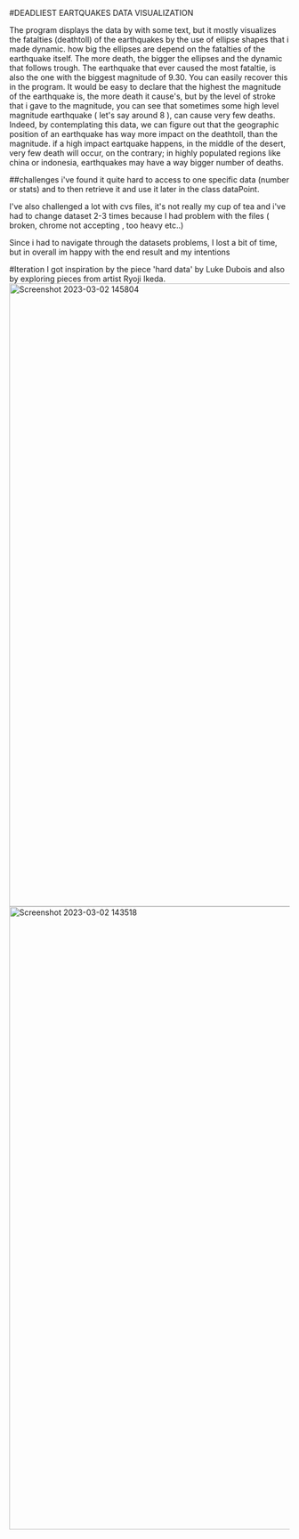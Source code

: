 #DEADLIEST EARTQUAKES DATA VISUALIZATION


The program displays the data by with some text, but it mostly visualizes the fatalties (deathtoll) of the earthquakes by the use of ellipse shapes that i made dynamic. how big the ellipses are depend on the fatalties of the earthquake itself. The more death, the bigger the ellipses and the dynamic that follows trough. The earthquake that ever caused the most fataltie, is also the one with the biggest magnitude of 9.30. You can easily recover this in the program. It would be easy to declare that the highest the magnitude of the earthquake is, the more death it cause's, but by the level of stroke that i gave to the magnitude, you can see that sometimes some high level magnitude earthquake ( let's say around 8 ), can cause very few deaths. Indeed, by contemplating this data, we can figure out that the geographic position of an earthquake has way more impact on the deathtoll, than the magnitude. if a high impact eartquake happens, in the middle of the desert, very few death will occur, on the contrary;  in highly populated regions like china or indonesia, earthquakes may have a way bigger number of deaths. 

##challenges 
i've found it quite hard to access to one specific data (number or stats) and to then retrieve it and use it later in the class dataPoint. 

I've also challenged a lot with cvs files, it's not really my cup of tea and i've had to change dataset 2-3 times because I had problem with the files ( broken, chrome not accepting , too heavy etc..)

Since i had to navigate through the datasets problems, I lost a bit of time, but in overall im happy with the end result and my intentions 

#Iteration
I got inspiration by the piece 'hard data' by Luke Dubois and also by exploring pieces from artist Ryoji Ikeda. 
<img width="1120" alt="Screenshot 2023-03-02 145804" src="https://user-images.githubusercontent.com/113625517/224192957-e99b6ae1-26de-44a4-9b7c-f9c1a7303e70.png">
<img width="1120" alt="Screenshot 2023-03-02 143518" src="https://user-images.githubusercontent.com/113625517/224192982-5c83d11c-83f3-487e-a028-49efea3a226c.png">
